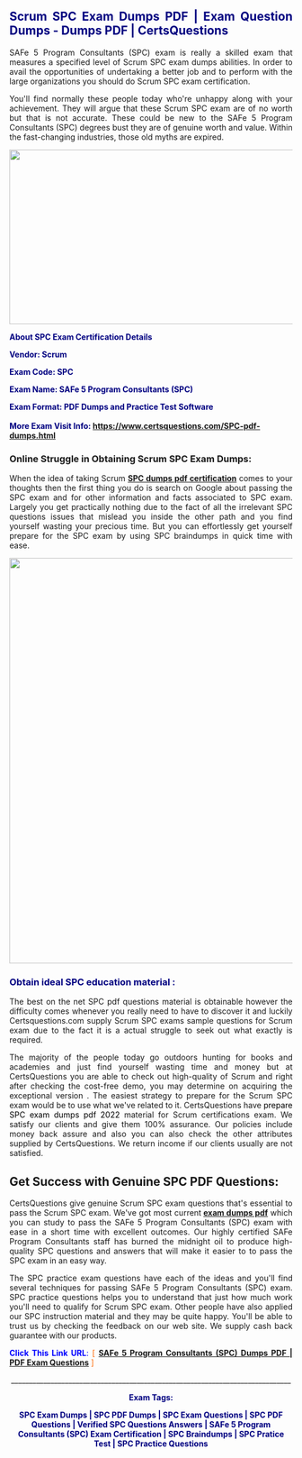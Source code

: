 <h2 style="text-align: justify;"><span style="color: #000080;">Scrum SPC Exam Dumps PDF | Exam Question Dumps - Dumps PDF | CertsQuestions</span></h2>
<p style="text-align: justify;">SAFe 5 Program Consultants (SPC) exam is really a skilled exam that measures a specified level of Scrum  SPC exam dumps abilities. In order to avail the opportunities of undertaking a better job and to perform with the large organizations you should do Scrum SPC exam certification.</p>
<p style="text-align: justify;">You'll find normally these people today who're unhappy along with your achievement. They will argue that these Scrum  SPC exam are of no worth but that is not accurate. These could be new to the SAFe 5 Program Consultants (SPC) degrees bust they are of genuine worth and value. Within the fast-changing industries, those old myths are expired.</p>
<p><img style="display: block; margin-left: auto; margin-right: auto;" src="https://i.imgur.com/eaP4ae9.png" width="840" height="310" /></p>
<p><span style="color: #000080;"><strong>About SPC Exam Certification Details</strong></span></p>
<p><span style="color: #000080;"><strong>Vendor: Scrum<br /></strong></span></p>
<p><span style="color: #000080;"><strong>Exam Code: SPC</strong></span></p>
<p><span style="color: #000080;"><strong>Exam Name: SAFe 5 Program Consultants (SPC)</strong></span></p>
<p><span style="color: #000080;"><strong>Exam Format: PDF Dumps and Practice Test Software<br /><br />More Exam Visit Info: <span style="color: #ff6600;"><a href="https://www.certsquestions.com/SPC-pdf-dumps.html">https://www.certsquestions.com/SPC-pdf-dumps.html</a></span></strong></span></p>
<h3>Online Struggle in Obtaining Scrum SPC Exam Dumps:</h3>
<p style="text-align: justify;">When the idea of taking Scrum <a href="https://www.certsquestions.com/SPC-pdf-dumps.html"><strong> SPC dumps pdf certification</strong></a> comes to your thoughts then the first thing you do is search on Google about passing the SPC exam and for other information and facts associated to SPC exam. Largely you get practically nothing due to the fact of all the irrelevant SPC questions issues that mislead you inside the other path and you find yourself wasting your precious time. But you can effortlessly get yourself prepare for the SPC exam by using SPC braindumps in quick time with ease.</p>
<p><a href="https://www.certsquestions.com/SPC-pdf-dumps.html"><img style="display: block; margin-left: auto; margin-right: auto;" src="https://i.imgur.com/pxhoKQ2.png" width="720" /></a></p>
<h3><span style="color: #000080;">Obtain ideal  SPC education material :</span></h3>
<p style="text-align: justify;">The best on the net SPC pdf questions material is obtainable however the difficulty comes whenever you really need to have to discover it and luckily Certsquestions.com supply Scrum SPC exams sample questions for Scrum  exam due to the fact it is a actual struggle to seek out what exactly is required.</p>
<p style="text-align: justify;">The majority of the people today go outdoors hunting for books and academies and just find yourself wasting time and money but at CertsQuestions you are able to check out high-quality of Scrum  and right after checking the cost-free demo, you may determine on acquiring the exceptional version . The easiest strategy to prepare for the Scrum SPC exam would be to use what we've related to it. CertsQuestions have <span style="color: #000000;">prepare SPC exam dumps pdf 2022</span> material for Scrum certifications exam. We satisfy our clients and give them 100% assurance. Our policies include money back assure and also you can also check the other attributes supplied by CertsQuestions. We return income if our clients usually are not satisfied.</p>
<h2>Get Success with Genuine SPC PDF Questions:</h2>
<p style="text-align: justify;">CertsQuestions give genuine Scrum SPC exam questions that's essential to pass the Scrum  SPC exam. We've got most current<strong>&nbsp;<a href="https://www.certsquestions.com/">exam dumps pdf</a></strong>&nbsp;which you can study to pass the SAFe 5 Program Consultants (SPC) exam with ease in a short time with excellent outcomes. Our highly certified SAFe Program Consultants staff has burned the midnight oil to produce high-quality SPC questions and answers that will make it easier to to pass the SPC exam in an easy way.</p>
<p style="text-align: justify;">The SPC practice exam questions have each of the ideas and you'll find several techniques for passing SAFe 5 Program Consultants (SPC) exam. SPC practice questions helps you to understand that just how much work you'll need to qualify for Scrum  SPC exam. Other people have also applied our SPC instruction material and they may be quite happy. You'll be able to trust us by checking the feedback on our web site. We supply cash back guarantee with our products.</p>
<p style="text-align: justify;"><span style="color: #0000ff;"><strong>Click This Link URL</strong>:</span> <span style="color: #ff6600;">[ <strong><a href="https://www.certsquestions.com/safe-program-consultants-certification.html">SAFe 5 Program Consultants (SPC) Dumps PDF | PDF Exam Questions</a></strong> ]</span></p>
<p style="text-align: center;">______________________________________________________________________________</p>
<p style="text-align: center;"><span style="color: #000080;"><strong>Exam Tags:</strong></span></p>
<p style="text-align: center;"><span style="color: #000080;"><strong>SPC Exam Dumps | SPC PDF Dumps | SPC Exam Questions | SPC PDF Questions | Verified SPC Questions Answers | SAFe 5 Program Consultants (SPC) Exam Certification | SPC Braindumps | SPC Pratice Test | SPC Practice Questions</strong></span></p>
